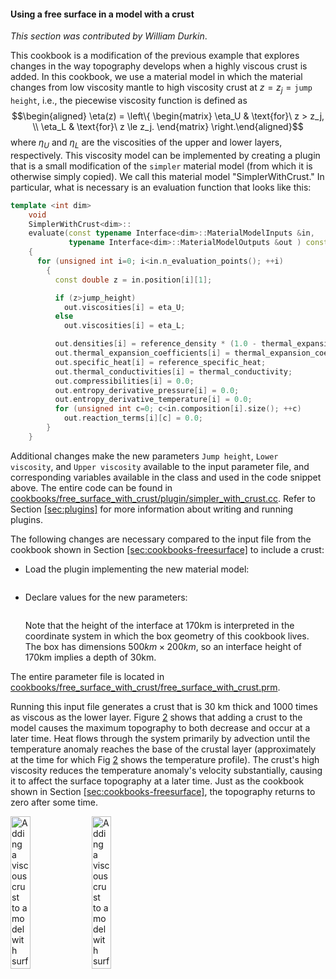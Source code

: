 #### Using a free surface in a model with a crust

*This section was contributed by William Durkin*.

This cookbook is a modification of the previous example that explores changes
in the way topography develops when a highly viscous crust is added. In this
cookbook, we use a material model in which the material changes from low
viscosity mantle to high viscosity crust at $z = z_j = \texttt{jump height}$,
i.e., the piecewise viscosity function is defined as $$\begin{aligned}
  \eta(z) = \left\{
    \begin{matrix}
      \eta_U & \text{for}\ z > z_j, \\
      \eta_L & \text{for}\ z  \le z_j.
    \end{matrix}
  \right.\end{aligned}$$ where $\eta_U$ and $\eta_L$ are the viscosities of
the upper and lower layers, respectively. This viscosity model can be
implemented by creating a plugin that is a small modification of the `simpler`
material model (from which it is otherwise simply copied). We call this
material model "SimplerWithCrust." In particular, what is
necessary is an evaluation function that looks like this:

``` c++
template <int dim>
    void
    SimplerWithCrust<dim>::
    evaluate(const typename Interface<dim>::MaterialModelInputs &in,
             typename Interface<dim>::MaterialModelOutputs &out ) const
    {
      for (unsigned int i=0; i<in.n_evaluation_points(); ++i)
        {
          const double z = in.position[i][1];

          if (z>jump_height)
            out.viscosities[i] = eta_U;
          else
            out.viscosities[i] = eta_L;

          out.densities[i] = reference_density * (1.0 - thermal_expansion_coefficient * (in.temperature[i] - reference_temperature));
          out.thermal_expansion_coefficients[i] = thermal_expansion_coefficient;
          out.specific_heat[i] = reference_specific_heat;
          out.thermal_conductivities[i] = thermal_conductivity;
          out.compressibilities[i] = 0.0;
          out.entropy_derivative_pressure[i] = 0.0;
          out.entropy_derivative_temperature[i] = 0.0;
          for (unsigned int c=0; c<in.composition[i].size(); ++c)
            out.reaction_terms[i][c] = 0.0;
        }
    }
```

Additional changes make the new parameters `Jump height`, `Lower viscosity`,
and `Upper viscosity` available to the input parameter file, and corresponding
variables available in the class and used in the code snippet above. The
entire code can be found in
[cookbooks/free_surface_with_crust/plugin/simpler_with_crust.cc]. Refer to
Section [\[sec:plugins\]][1] for more information about writing and
running plugins.

The following changes are necessary compared to the input file from the
cookbook shown in Section [\[sec:cookbooks-freesurface\]][2] to include a
crust:

-   Load the plugin implementing the new material model:

    ``` prmfile
    ```

-   Declare values for the new parameters:

    ``` prmfile
    ```

    Note that the height of the interface at 170km is interpreted in the
    coordinate system in which the box geometry of this cookbook lives. The
    box has dimensions $500\si{km}\times 200\si{km}$, so an interface height
    of 170km implies a depth of 30km.

The entire parameter file is located in
[cookbooks/free_surface_with_crust/free_surface_with_crust.prm].

Running this input file generates a crust that is 30 km thick and 1000 times
as viscous as the lower layer. Figure [2] shows that adding a crust to
the model causes the maximum topography to both decrease and occur at a later
time. Heat flows through the system primarily by advection until the
temperature anomaly reaches the base of the crustal layer (approximately at
the time for which Fig [2] shows the temperature profile). The
crust's high viscosity reduces the temperature anomaly's velocity
substantially, causing it to affect the surface topography at a later time.
Just as the cookbook shown in Section [\[sec:cookbooks-freesurface\]][2],
the topography returns to zero after some time.

<img src="cookbooks/free_surface_with_crust/doc/free_surface_with_crust.png" title="fig:" id="fig:freesurfaceWC" style="height:25.0%" alt="Adding a viscous crust to a model with surface topography. The thermal anomaly spreads horizontally as it collides with the highly viscous crust (left, white solid line). The addition of a crustal layer both dampens and delays the appearance of the topographic maximum and minimum (right)." />
<img src="cookbooks/free_surface_with_crust/doc/topography.png" title="fig:" id="fig:freesurfaceWC" style="height:25.0%" alt="Adding a viscous crust to a model with surface topography. The thermal anomaly spreads horizontally as it collides with the highly viscous crust (left, white solid line). The addition of a crustal layer both dampens and delays the appearance of the topographic maximum and minimum (right)." />

  [cookbooks/free_surface_with_crust/plugin/simpler_with_crust.cc]: cookbooks/free_surface_with_crust/plugin/simpler_with_crust.cc
  [1]: #sec:plugins
  [2]: #sec:cookbooks-freesurface
  [cookbooks/free_surface_with_crust/free_surface_with_crust.prm]: cookbooks/free_surface_with_crust/free_surface_with_crust.prm
  [2]: #fig:freesurfaceWC
